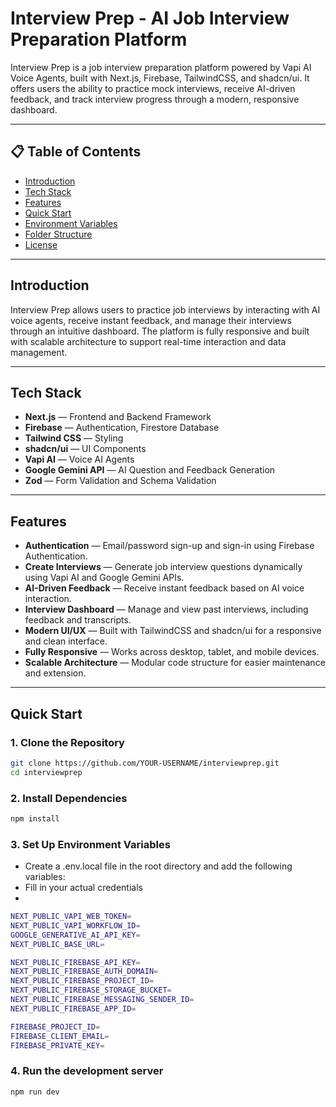 # Interview Prep - AI Job Interview Preparation Platform

Interview Prep is a job interview preparation platform powered by Vapi AI Voice Agents, built with Next.js, Firebase, TailwindCSS, and shadcn/ui. It offers users the ability to practice mock interviews, receive AI-driven feedback, and track interview progress through a modern, responsive dashboard.

---

## 📋 Table of Contents
- [Introduction](#introduction)
- [Tech Stack](#tech-stack)
- [Features](#features)
- [Quick Start](#quick-start)
- [Environment Variables](#environment-variables)
- [Folder Structure](#folder-structure)
- [License](#license)

---

## Introduction

Interview Prep allows users to practice job interviews by interacting with AI voice agents, receive instant feedback, and manage their interviews through an intuitive dashboard. The platform is fully responsive and built with scalable architecture to support real-time interaction and data management.

---

## Tech Stack
- **Next.js** — Frontend and Backend Framework
- **Firebase** — Authentication, Firestore Database
- **Tailwind CSS** — Styling
- **shadcn/ui** — UI Components
- **Vapi AI** — Voice AI Agents
- **Google Gemini API** — AI Question and Feedback Generation
- **Zod** — Form Validation and Schema Validation

---

## Features

- **Authentication** — Email/password sign-up and sign-in using Firebase Authentication.
- **Create Interviews** — Generate job interview questions dynamically using Vapi AI and Google Gemini APIs.
- **AI-Driven Feedback** — Receive instant feedback based on AI voice interaction.
- **Interview Dashboard** — Manage and view past interviews, including feedback and transcripts.
- **Modern UI/UX** — Built with TailwindCSS and shadcn/ui for a responsive and clean interface.
- **Fully Responsive** — Works across desktop, tablet, and mobile devices.
- **Scalable Architecture** — Modular code structure for easier maintenance and extension.

---

## Quick Start

### 1. Clone the Repository
```bash
git clone https://github.com/YOUR-USERNAME/interviewprep.git
cd interviewprep
``` 
### 2. Install Dependencies
```bash
npm install
```
### 3. Set Up Environment Variables
- Create a .env.local file in the root directory and add the following variables:
- Fill in your actual credentials
- 
```bash
NEXT_PUBLIC_VAPI_WEB_TOKEN=
NEXT_PUBLIC_VAPI_WORKFLOW_ID=
GOOGLE_GENERATIVE_AI_API_KEY=
NEXT_PUBLIC_BASE_URL=

NEXT_PUBLIC_FIREBASE_API_KEY=
NEXT_PUBLIC_FIREBASE_AUTH_DOMAIN=
NEXT_PUBLIC_FIREBASE_PROJECT_ID=
NEXT_PUBLIC_FIREBASE_STORAGE_BUCKET=
NEXT_PUBLIC_FIREBASE_MESSAGING_SENDER_ID=
NEXT_PUBLIC_FIREBASE_APP_ID=

FIREBASE_PROJECT_ID=
FIREBASE_CLIENT_EMAIL=
FIREBASE_PRIVATE_KEY=
```
### 4. Run the development server
```bash
npm run dev
```







